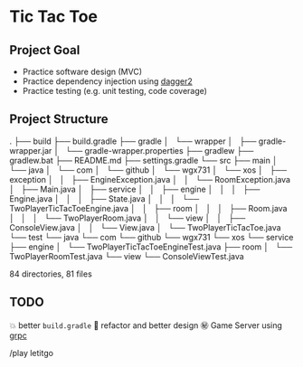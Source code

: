 # Tic Tac Toe

## Project Goal

* Practice software design (MVC)
* Practice dependency injection using [dagger2](http://google.github.io/dagger)
* Practice testing (e.g. unit testing, code coverage)

## Project Structure
.
├── build
├── build.gradle
├── gradle
│   └── wrapper
│       ├── gradle-wrapper.jar
│       └── gradle-wrapper.properties
├── gradlew
├── gradlew.bat
├── README.md
├── settings.gradle
└── src
    ├── main
    │   └── java
    │       └── com
    │           └── github
    │               └── wgx731
    │                   └── xos
    │                       ├── exception
    │                       │   ├── EngineException.java
    │                       │   └── RoomException.java
    │                       ├── Main.java
    │                       ├── service
    │                       │   ├── engine
    │                       │   │   ├── Engine.java
    │                       │   │   ├── State.java
    │                       │   │   └── TwoPlayerTicTacToeEngine.java
    │                       │   ├── room
    │                       │   │   ├── Room.java
    │                       │   │   └── TwoPlayerRoom.java
    │                       │   └── view
    │                       │       ├── ConsoleView.java
    │                       │       └── View.java
    │                       └── TwoPlayerTicTacToe.java
    └── test
        └── java
            └── com
                └── github
                    └── wgx731
                        └── xos
                            └── service
                                ├── engine
                                │   └── TwoPlayerTicTacToeEngineTest.java
                                ├── room
                                │   └── TwoPlayerRoomTest.java
                                └── view
                                    └── ConsoleViewTest.java

84 directories, 81 files

## TODO

:boom: better `build.gradle`
:bowling: refactor and better design
:secret: Game Server using [grpc](http://www.grpc.io)

/play letitgo
